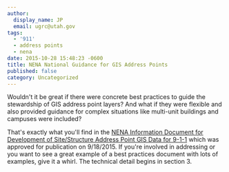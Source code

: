 ```yaml
---
author:
  display_name: JP
  email: ugrc@utah.gov
tags:
  - '911'
  - address points
  - nena
date: 2015-10-28 15:48:23 -0600
title: NENA National Guidance for GIS Address Points
published: false
category: Uncategorized
---
```


<p>Wouldn't it be great if there were concrete best practices to guide the stewardship of GIS address point layers? And what if they were flexible and also provided guidance for complex situations like multi-unit buildings and campuses were included? </p>
<p>That's exactly what you'll find in the <a href="https://www.nena.org/?SSAP">NENA Information Document for Development of Site/Structure Address Point GIS Data for 9-1-1</a> which was approved for publication on 9/18/2015. If you're involved in addressing or you want to see a great example of a best practices document with lots of examples, give it a whirl. The technical detail begins in section 3.</p>
